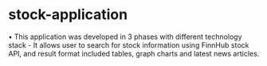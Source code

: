 # stock-application
• This application was developed in 3 phases with different technology stack - It allows user to search for stock information using FinnHub stock API, and result format included tables, graph charts and latest news articles.

